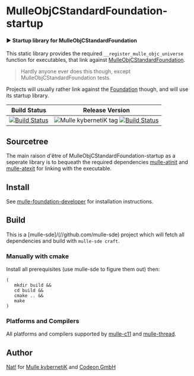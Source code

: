# MulleObjCStandardFoundation-startup

#### ▶️ Startup library for MulleObjCStandardFoundation

This static library provides the required `__register_mulle_objc_universe`
function for executables, that link against
[MulleObjCStandardFoundation](https://github.com/mulle-objc/MulleObjCStandardFoundation).

> Hardly anyone ever does this though, except MulleObjCStandardFoundation tests.

Projects will usually rather link against the
[Foundation](https://github.com/mulle-objc/Foundation) though, and will use
its startup library.



Build Status | Release Version
-------------|-----------------------------------
[![Build Status](https://travis-ci.org/MulleFoundation/MulleObjCStandardFoundation-startup.svg)](https://travis-ci.org/MulleFoundation/MulleObjCStandardFoundation-startup) | ![Mulle kybernetiK tag](https://img.shields.io/github/tag/MulleFoundation/MulleObjCStandardFoundation-startup.svg) [![Build Status](https://travis-ci.org/MulleFoundation/MulleObjCStandardFoundation-startup.svg?branch=release)](https://travis-ci.org/MulleFoundation/MulleObjCStandardFoundation-startup)


## Sourcetree

The main raison d'être of MulleObjCStandardFoundation-startup as a
seperate library is to bequeath the required dependencies
[mulle-atinit](//github.com/mulle-core/mulle-atinit) and
[mulle-atexit](//github.com/mulle-core/mulle-atexit) for linking with the
executable.


## Install

See [mulle-foundation-developer](//github.com/MulleFoundation/mulle-foundation-developer) for
installation instructions.


## Build

This is a [mulle-sde]/(//github.com/mulle-sde) project which will
fetch all dependencies and build with `mulle-sde craft`.

### Manually with cmake

Install all prerequisites (use mulle-sde to figure them out) then:

```
(
   mkdir build &&
   cd build &&
   cmake .. &&
   make
)
```


### Platforms and Compilers

All platforms and compilers supported by
[mulle-c11](//github.com/mulle-c/mulle-c11/) and
[mulle-thread](//github.com/mulle-concurrent/mulle-thread/).


## Author

[Nat!](//www.mulle-kybernetik.com/weblog) for
[Mulle kybernetiK](//www.mulle-kybernetik.com) and
[Codeon GmbH](//www.codeon.de)
